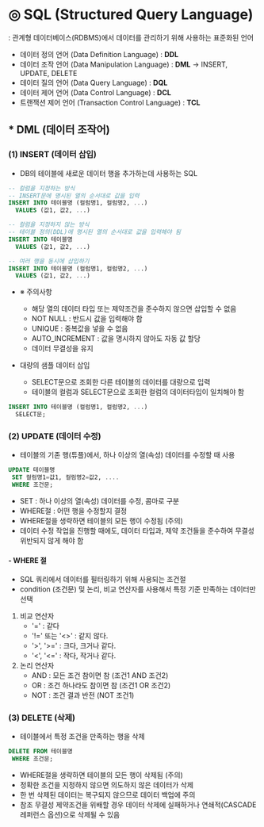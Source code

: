 # ◎ SQL (Structured Query Language)
 : 관계형 데이터베이스(RDBMS)에서 데이터를 관리하기 위해 사용하는 표준화된 언어

 - 데이터 정의 언어 (Data Definition Language) : **DDL**
 - 데이터 조작 언어 (Data Manipulation Language) : **DML**
     -> INSERT, UPDATE, DELETE
 - 데이터 질의 언어 (Data Query Language) : **DQL**
 - 데이터 제어 언어 (Data Control Language) : **DCL**
 - 트랜잭션 제어 언어 (Transaction Control Language) : **TCL**

## * **DML** (데이터 조작어)
### (1) INSERT (데이터 삽입)
 - DB의 테이블에 새로운 데이터 행을 추가하는데 사용하는 SQL
```sql
-- 컬럼을 지정하는 방식
-- INSERT문에 명시된 열의 순서대로 값을 입력
INSERT INTO 테이블명 (컬럼명1, 컬럼명2, ...)
  VALUES (값1, 값2, ...)

-- 컬럼을 지정하지 않는 방식
-- 테이블 정의(DDL)에 명시된 열의 순서대로 값을 입력해야 됨
INSERT INTO 테이블명
  VALUES (값1, 값2, ...)

-- 여러 행을 동시에 삽입하기
INSERT INTO 테이블명 (컬럼명1, 컬럼명2, ...)
  VALUES (값1, 값2, ...)
```
 - ※ 주의사항
   - 해당 열의 데이터 타입 또는 제약조건을 준수하지 않으면 삽입할 수 없음
   - NOT NULL : 반드시 값을 입력해야 함
   - UNIQUE : 중복값을 넣을 수 없음
   - AUTO_INCREMENT : 값을 명시하지 않아도 자동 값 할당
   - 데이터 무결성을 유지

 - 대량의 샘플 데이터 삽입
   - SELECT문으로 조회한 다른 테이블의 데이터를 대량으로 입력
   - 테이블의 컬럼과 SELECT문으로 조회한 컬럼의 데이터타입이 일치해야 함
```sql
INSERT INTO 테이블명 (컬럼명1, 컬럼명2, ...)
  SELECT문;
```

### (2) UPDATE (데이터 수정)
   - 테이블의 기존 행(튜플)에서, 하나 이상의 열(속성) 데이터를 수정할 때 사용
   ```SQL
   UPDATE 테이블명
    SET 컬럼명1=값1, 컬럼명2=값2, ....
    WHERE 조건문;
   ```
   - SET : 하나 이상의 열(속성) 데이터를 수정, 콤마로 구분
   - WHERE절 : 어떤 행을 수정할지 결정
   - WHERE절을 생략하면 테이블의 모든 행이 수정됨 (주의)
   - 데이터 수정 작업을 진행할 때에도, 데이터 타입과, 제약 조건들을 준수하여 무결성 위반되지 않게 해야 함

#### - WHERE 절
   - SQL 쿼리에서 데이터를 필터링하기 위해 사용되는 조건절
   - condition (조건문) 및 논리, 비교 연산자를 사용해서 특정 기준 만족하는 데이터만 선택

   1. 비교 연산자
      - '=' : 같다
      - '!=' 또는 '<>' : 같지 않다.
      - '>', '>=' : 크다, 크거나 같다.
      - '<', '<=' : 작다, 작거나 같다.
   2. 논리 연산자
      - AND : 모든 조건 참이면 참     (조건1 AND 조건2)
      - OR : 조건 하나라도 참이면 참   (조건1 OR 조건2)
      - NOT : 조건 결과 반전          (NOT 조건1)

### (3) DELETE (삭제)
   - 테이블에서 특정 조건을 만족하는 행을 삭제
   ```SQL
   DELETE FROM 테이블명
    WHERE 조건문;
   ```
   - WHERE절을 생략하면 테이블의 모든 행이 삭제됨 (주의)
   - 정확한 조건을 지정하지 않으면 의도하지 않은 데이터가 삭제
   - 한 번 삭제된 데이터는 복구되지 않으므로 데이터 백업에 주의
   - 참조 무결성 제약조건을 위배할 경우 데이터 삭제에 실패하거나 연쇄적(CASCADE 레퍼런스 옵션)으로 삭제될 수 있음
   
